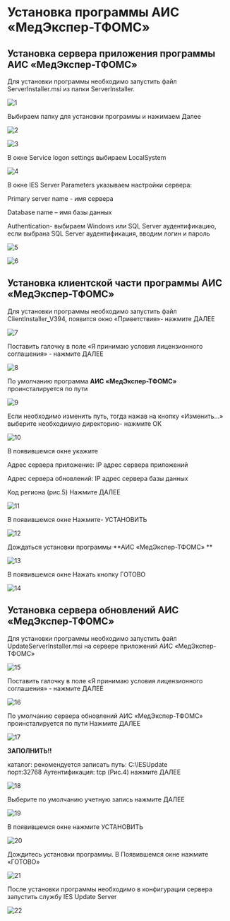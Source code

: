 <!-- TITLE: ИНСТАЛЦИЯ СЕРВЕРНОЙ И КЛИЕНСТКОЙ ЧАСТИ СИСТЕМЫ АИС «МЕДЭКСПЕРТ-ТФОМС» -->
<!-- SUBTITLE: Руководство администратора -->

# Установка программы АИС «МедЭкспер-ТФОМС»

## Установка сервера приложения программы АИС «МедЭкспер-ТФОМС»

Для установки программы необходимо запустить файл ServerInstaller.msi  из папки ServerInstaller.

![1](/uploads/05/1.png "1")

Выбираем папку для установки программы и нажимаем Далее

![2](/uploads/05/2.png "2")

![3](/uploads/05/3.jpg "3")

В окне Service logon settings выбираем LocalSystem 

![4](/uploads/05/4.png "4")

В окне IES Server Parameters указываем настройки сервера:

Primary server name -  имя сервера

Database name – имя базы данных

Authentication- выбираем Windows или  SQL Server аудентификацию, если выбрана SQL Server аудентификация, вводим логин и пароль

![5](/uploads/05/5.jpg "5")

![6](/uploads/05/6.png "6")

## Установка клиентской  части программы АИС «МедЭкспер-ТФОМС»

Для установки программы необходимо запустить файл ClientInstaller_V394, появится окно «Приветствия»- нажмите ДАЛЕЕ 

![7](/uploads/05/7.png "7")

Поставить галочку в поле «Я принимаю условия лицензионного соглашения» - нажмите ДАЛЕЕ

![8](/uploads/05/8.png "8")

По умолчанию программа **АИС «МедЭкспер-ТФОМС»** проинсталируется по пути 

![9](/uploads/05/9.png "9")

Если необходимо изменить путь, тогда  нажав на кнопку «Изменить…» выберите необходимую директорию- нажмите ОК

![10](/uploads/05/10.png "10")

В появившемся окне укажите 

Адрес сервера приложение: IP адрес сервера приложений

Адрес сервера обновлений: IP адрес сервера базы данных 

Код региона (рис.5) Нажмите ДАЛЕЕ

![11](/uploads/05/11.png "11")

В появившемся окне Нажмите- УСТАНОВИТЬ

![12](/uploads/05/12.png "12")

Дождаться установки программы **АИС «МедЭкспер-ТФОМС» **

![13](/uploads/05/13.png "13")

В появившемся окне Нажать кнопку ГОТОВО 

![14](/uploads/05/14.png "14")

## Установка сервера обновлений АИС «МедЭкспер-ТФОМС»

Для установки программы необходимо запустить файл UpdateServerInstaller.msi  на сервере приложений  АИС «МедЭкспер-ТФОМС»

![15](/uploads/05/15.jpg "15")

Поставить галочку в поле «Я принимаю условия лицензионного соглашения» - нажмите ДАЛЕЕ

![16](/uploads/05/16.png "16")

По умолчанию сервера обновлений АИС «МедЭкспер-ТФОМС» проинсталируется по пути Нажмите ДАЛЕЕ

![17](/uploads/05/17.png "17")

**ЗАПОЛНИТЬ!!**

каталог: рекомендуется записать путь: C:\IESUpdate\
                         порт:32768
 Аутентификация: tcp
(Рис.4) нажмите ДАЛЕЕ

![18](/uploads/05/18.png "18")

Выберите по умолчанию учетную запись  нажмите ДАЛЕЕ

![19](/uploads/05/19.png "19")

В появившемся окне нажмите УСТАНОВИТЬ 

![20](/uploads/05/20.png "20")

Дождитесь установки программы. В Появившемся окне нажмите «ГОТОВО»

![21](/uploads/05/21.png "21")

После установки программы необходимо в конфигурации сервера запустить службу IES Update Server 

![22](/uploads/05/22.png "22")

